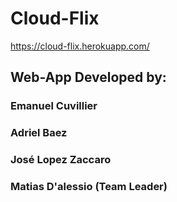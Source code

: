# Cloud-Flix

https://cloud-flix.herokuapp.com/

## Web-App Developed by:
### Emanuel Cuvillier
### Adriel Baez
### José Lopez Zaccaro
### Matias D'alessio (Team Leader)
